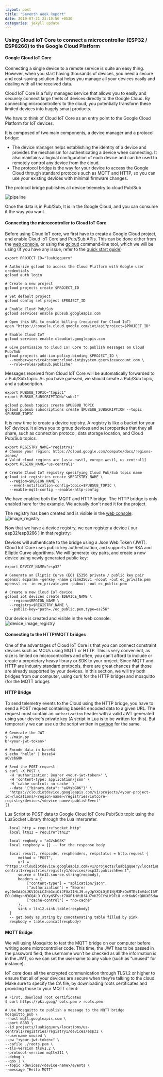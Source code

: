```yaml
---
layout: post
title: "Seventh Week Report"
date: 2019-07-21 23:19:56 +0530
categories: jekyll update
---
```


### Using Cloud IoT Core to connect a microcontroller (ESP32 / ESP8266) to the Google Cloud Platform

#### Google Cloud IoT Core

Connecting a single device to a remote service is quite an easy thing.
However, when you start having thousands of devices, you need a secure and cost-saving solution that helps you manage all your devices easily and dealing with all the received data.

Cloud IoT Core is a fully managed service that allows you to easily and securely connect large fleets of devices directly to the Google Cloud. By connecting microcontrollers to the cloud, you potentially transform these limited devices into hugely smart products.

We have to think of Cloud IoT Core as an entry point to the Google Cloud Platform for IoT devices.

It is composed of two main components, a device manager and a protocol bridge:

* The device manager helps establishing the identity of a device and provides the mechanism for authenticating a device when connecting. It also maintains a logical configuration of each device and can be used to remotely control any device from the cloud.
* The protocol bridge is the way for your device to access the Google Cloud through standard protocols such as MQTT and HTTP, so you can use your existing devices with minimal firmware changes.

The protocol bridge publishes all device telemetry to cloud Pub/Sub

![pipeline](images/espPipe.png)

Once the data is in Pub/Sub, It is in the Google Cloud, and you can consume it the way you want.

#### Connecting the microcontroller to Cloud IoT Core

Before using Cloud IoT core, we first have to create a Google Cloud project, and enable Cloud IoT Core and Pub/Sub APIs. This can be done either from the [web console](http://console.cloud.google.com/), or using the [gcloud](https://cloud.google.com/sdk/) command-line tool, which we will be using (If you have any issue, refer to the [quick start guide](https://cloud.google.com/iot/docs/quickstart))

```
export PROJECT_ID="luabigquery"

# Authorize gcloud to access the Cloud Platform with Google user credentials
gcloud auth login

# Create a new project
gcloud projects create $PROJECT_ID

# Set default project
gcloud config set project $PROJECT_ID

# Enable Cloud Pub/Sub
gcloud services enable pubsub.googleapis.com

# Open this URL to enable billing (required for Cloud IoT)
open "https://console.cloud.google.com/iot/api?project=$PROJECT_ID"

# Enable Cloud IoT
gcloud services enable cloudiot.googleapis.com

# Give permission to Cloud IoT Core to publish messages on Cloud Pub/Sub
gcloud projects add-iam-policy-binding $PROJECT_ID \
  --member=serviceAccount:cloud-iot@system.gserviceaccount.com \
  --role=roles/pubsub.publisher

```
Messages received from Cloud IoT Core will be automatically forwarded to a Pub/Sub topic. As you have guessed, we should create a Pub/Sub topic, and a subscription.
```
export PUBSUB_TOPIC="topic1"
export PUBSUB_SUBSCRIPTION="subs1"

gcloud pubsub topics create $PUBSUB_TOPIC
gcloud pubsub subscriptions create $PUBSUB_SUBSCRIPTION --topic $PUBSUB_TOPIC

```
It is now time to create a device registry. A registry is like a bucket for your IoT devices.
It allows you to group devices and set properties that they all share, such as connection protocol, data storage location, and Cloud Pub/Sub topics.

```
export REGISTRY_NAME="registry1"
# Choose your region: https://cloud.google.com/compute/docs/regions-zones/
# Valid cloud regions are [asia-east1, europe-west1, us-central1]
export REGION_NAME="us-central1"

# Create Cloud IoT registry specifying Cloud Pub/Sub topic name
gcloud iot registries create $REGISTRY_NAME \
  --region=$REGION_NAME \
  --event-notification-config=topic=$PUBSUB_TOPIC \
  --enable-mqtt-config --enable-http-config

```

We have enabled both the MQTT and HTTP bridge.
The HTTP bridge is only enabled here for the example. We actually don't need it for the project.

The registry has been created and is visible in the [web console](https://console.cloud.com/iot/registries):
![image_registry](images/registries.png)

Now that we have a device registry, we can register a device ( our esp32/esp8266 ) in that registry:

Devices will authenticate to the bridge using a Json Web Token (JWT).
Cloud IoT Core uses public key authentication, and supports the RSA and Elliptic Curve algorithms.
We will generate key pairs, and create a new device using newly generated public key:

```
export DEVICE_NAME="esp32"

# Generate an Eliptic Curve (EC) ES256 private / public key pair
openssl ecparam -genkey -name prime256v1 -noout -out ec_private.pem
openssl ec -in ec_private.pem -pubout -out ec_public.pem

# Create a new Cloud IoT device
gcloud iot devices create $DEVICE_NAME \
  --region=$REGION_NAME \
  --registry=$REGISTRY_NAME \
  --public-key="path=./ec_public.pem,type=es256"

```
Our device is created and visible in the web console:
![device_image_registry](images/devices.png)

#### Connecting to the HTTP/MQTT bridges

One of the advantages of Cloud IoT Core is that you can connect constraint devices such as MCUs using MQTT or HTTP.
This is very convenient, as size is limited on microcontrollers and often, you can’t afford to include or create a proprietary heavy library or SDK to your project.
Since MQTT and HTTP are industry standard protocols, there are great chances that those are already supported by your devices.
In this section, we will try both bridges from our computer, using curl( for the HTTP bridge) and mosquitto (for the MQTT bridge).

#### HTTP Bridge

To send telemetry events to the Cloud using the HTTP bridge, you have to send a POST request containing base64 encoded data to a given URL.
The request must contain an ```authorization``` header with a valid JWT generated using your device's private key
(A script in Lua is to be written for this). But temporarily we can use up the script written in [python](https://github.com/Nilhcem/esp32-cloud-iot-core-k8s/tree/master/04-generate-jwt/) for the same.

```
# Generate the JWT
$ ./main.py
b'<your-jwt-token>'

# Encode data in base64
$ echo "hello" | base64
aGVsbG8K

# Send the POST request
$ curl -X POST \
  -H 'authorization: Bearer <your-jwt-token>' \
  -H 'content-type: application/json' \
  -H 'cache-control: no-cache' \
  --data '{"binary_data": "aGVsbG8K"}' \
  'https://cloudiotdevice.googleapis.com/v1/projects/<your-project-id>/locations/<region-name>/registries/iotcore-registry/devices/<device-name>:publishEvent'
{}

```
Lua Script to POST data to Google Cloud IoT Core Pub/Sub topic using the LuaSocket Library through the Lua Interpreter.

```
  local http = require"socket.http"
  local ltn12 = require"ltn12"

  local reqbody = "aGVsbG8K"
  local respbody = {} -- for the response body

  local result, respcode, respheaders, respstatus = http.request {
      method = "POST",
      url = "https://cloudiotdevice.googleapis.com/v1/projects/luabigquery/locations/us-central1/registries/registry1/devices/esp32:publishEvent",
      source = ltn12.source.string(reqbody),
      headers = {
          ["content-type"] = "aplication/json",
          ["authorization"] = "Bearer eyJ0eXAiOiJKV1QiLCJhbGciOiJFUzI1NiJ9.eyJpYXQiOjE1NjM3MzQxMTEsImV4cCI6MTU2MzczNzcxMSwiYXVkIjoibHVhYmlncXVlcnkifQ.0uhqGMVlByD3XI-EOuJdHqsnN3GQALO_CUXyNSFvst7OXFfHViBf4U7vHZ9CfsLK9FiU_ddt6uN9cQ8UXE6daw",
          ["cache-control"] = "no-cache"  
      },
      sink = ltn12.sink.table(respbody)
  }
  -- get body as string by concatenating table filled by sink
  respbody = table.concat(respbody)
```

#### MQTT Bridge

We will using Mosquitto to test the MQTT bridge on our computer before writing some microcontroller code.
This time, the JWT has to be passed in the password field; the username won’t be checked as all the information is in the JWT, so we can set the username to any value (such as "unused" for instance).

IoT core does all the encrypted communication through TLS1.2 or higher to ensure that all of your devices are secure when they’re talking to the cloud.
Make sure to specify the CA file, by downloading roots certificates and providing those to your MQTT client:

```
# First, download root certificates
$ curl https://pki.goog/roots.pem > roots.pem

# Use Mosquitto to publish a message to the MQTT bridge
mosquitto_pub \
--host mqtt.googleapis.com \
--port 8883 \
--id projects/luabigquery/locations/us-central1/registries/registry1/devices/esp32 \
--username unused \
--pw "<your-jwt-token>" \
--cafile ./roots.pem \
--tls-version tlsv1.2 \
--protocol-version mqttv311 \
--debug \
--qos 1 \
--topic /devices/<device-name>/events \
--message "Hello MQTT"

```




